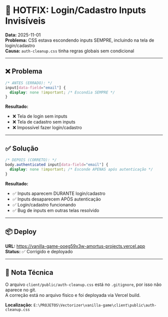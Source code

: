 # 🚨 HOTFIX: Login/Cadastro Inputs Invisíveis

**Data:** 2025-11-01  
**Problema:** CSS estava escondendo inputs SEMPRE, incluindo na tela de login/cadastro  
**Causa:** `auth-cleanup.css` tinha regras globais sem condicional  

---

## ❌ Problema

```css
/* ANTES (ERRADO): */
input[data-field="email"] {
  display: none !important; /* Escondia SEMPRE */
}
```

**Resultado:**
- ❌ Tela de login sem inputs
- ❌ Tela de cadastro sem inputs
- ❌ Impossível fazer login/cadastro

---

## ✅ Solução

```css
/* DEPOIS (CORRETO): */
body.authenticated input[data-field="email"] {
  display: none !important; /* Esconde APENAS após autenticação */
}
```

**Resultado:**
- ✅ Inputs aparecem DURANTE login/cadastro
- ✅ Inputs desaparecem APÓS autenticação
- ✅ Login/cadastro funcionando
- ✅ Bug de inputs em outras telas resolvido

---

## 📦 Deploy

**URL:** https://vanilla-game-ooeg59x3w-amortus-projects.vercel.app  
**Status:** ✅ Corrigido e deployado

---

## 📝 Nota Técnica

O arquivo `client/public/auth-cleanup.css` está no `.gitignore`, por isso não aparece no git.  
A correção está no arquivo físico e foi deployada via Vercel build.

**Localização:** `E:\PROJETOS\Vectorizer\vanilla-game\client\public\auth-cleanup.css`

